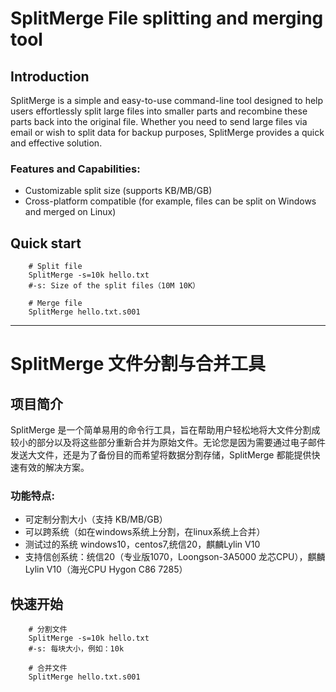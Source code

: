 # SplitMerge File splitting and merging tool

## Introduction

SplitMerge is a simple and easy-to-use command-line tool designed to help users effortlessly split large files into smaller parts and recombine these parts back into the original file. Whether you need to send large files via email or wish to split data for backup purposes, SplitMerge provides a quick and effective solution.

### Features and Capabilities:

- Customizable split size (supports KB/MB/GB)
- Cross-platform compatible (for example, files can be split on Windows and merged on Linux)

## Quick start

``` shell
    # Split file
    SplitMerge -s=10k hello.txt
    #-s: Size of the split files（10M 10K）
```

``` shell
    # Merge file
    SplitMerge hello.txt.s001
```

-----

# SplitMerge 文件分割与合并工具

## 项目简介

SplitMerge 是一个简单易用的命令行工具，旨在帮助用户轻松地将大文件分割成较小的部分以及将这些部分重新合并为原始文件。无论您是因为需要通过电子邮件发送大文件，还是为了备份目的而希望将数据分割存储，SplitMerge 都能提供快速有效的解决方案。

### 功能特点:

- 可定制分割大小（支持 KB/MB/GB）
- 可以跨系统（如在windows系统上分割，在linux系统上合并）
- 测试过的系统 windows10，centos7,统信20，麒麟Lylin V10
- 支持信创系统：统信20（专业版1070，Loongson-3A5000 龙芯CPU），麒麟Lylin V10（海光CPU  Hygon C86 7285） 

## 快速开始


``` shell
    # 分割文件
    SplitMerge -s=10k hello.txt
    #-s: 每块大小，例如：10k
```

``` shell
    # 合并文件
    SplitMerge hello.txt.s001
```
